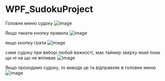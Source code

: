# WPF_SudokuProject
Головне меню судоку
![image](https://github.com/Fazan4ik/WPF_SudokuProject/assets/91279825/55d240ef-4956-4ee4-bd7b-09c6474494ba)

Якщо тикати кнопку правила 
![image](https://github.com/Fazan4ik/WPF_SudokuProject/assets/91279825/3a792058-34a2-4e9b-bfd6-368ab2a105d1)

якщо кнопку грати
![image](https://github.com/Fazan4ik/WPF_SudokuProject/assets/91279825/81515f36-31c8-4936-b3d1-61a84c810955)

саме судоку при виборі любой важкості, має таймер зверху який поки що ні на що не впливає
![image](https://github.com/Fazan4ik/WPF_SudokuProject/assets/91279825/7c7d816e-de63-4e25-94b6-f6c8ec104755)

Якщо проходимо судоку, то виводе це та відправляє в головне меню
![image](https://github.com/Fazan4ik/WPF_SudokuProject/assets/91279825/1fc341c8-9aa7-472c-99fe-4aa44d0ca6f0)

